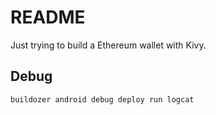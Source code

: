 # README #

Just trying to build a Ethereum wallet with Kivy.

## Debug
```
buildozer android debug deploy run logcat
```